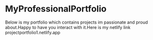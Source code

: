 # MyProfessionalPortfolio
Below is my portfolio which contains projects im passionate and proud about.Happy to have you interact with it.Here is my netlify link projectportfolio1.netlify.app
